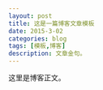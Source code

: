 ```yaml
---
layout: post
title: 这是一篇博客文章模板
date: 2015-3-02
categories: blog
tags: [模板,博客]
description: 文章金句。
---
```


这里是博客正文。












